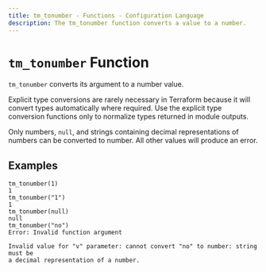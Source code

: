 ```yaml
---
title: tm_tonumber - Functions - Configuration Language
description: The tm_tonumber function converts a value to a number.
---
```


# `tm_tonumber` Function

`tm_tonumber` converts its argument to a number value.

Explicit type conversions are rarely necessary in Terraform because it will
convert types automatically where required. Use the explicit type conversion
functions only to normalize types returned in module outputs.

Only numbers, `null`, and strings containing decimal representations of numbers can be
converted to number. All other values will produce an error.

## Examples

```
tm_tonumber(1)
1
tm_tonumber("1")
1
tm_tonumber(null)
null
tm_tonumber("no")
Error: Invalid function argument

Invalid value for "v" parameter: cannot convert "no" to number: string must be
a decimal representation of a number.
```
